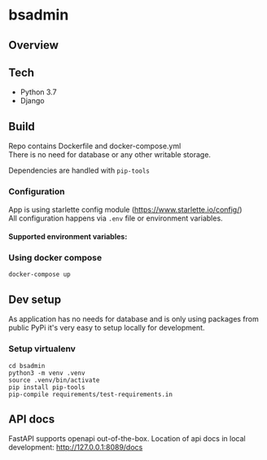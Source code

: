 # bsadmin

## Overview


## Tech

- Python 3.7
- Django

## Build

Repo contains Dockerfile and docker-compose.yml  
There is no need for database or any other writable storage.

Dependencies are handled with `pip-tools`

### Configuration

App is using starlette config module (https://www.starlette.io/config/)  
All configuration happens via `.env` file or environment variables.

#### Supported environment variables:


### Using docker compose
```
docker-compose up
```

## Dev setup

As application has no needs for database and is only using packages from public PyPi it's very easy to setup locally for development.

### Setup virtualenv
```
cd bsadmin
python3 -m venv .venv
source .venv/bin/activate
pip install pip-tools
pip-compile requirements/test-requirements.in
```

## API docs

FastAPI supports openapi out-of-the-box.
Location of api docs in local development: http://127.0.0.1:8089/docs
